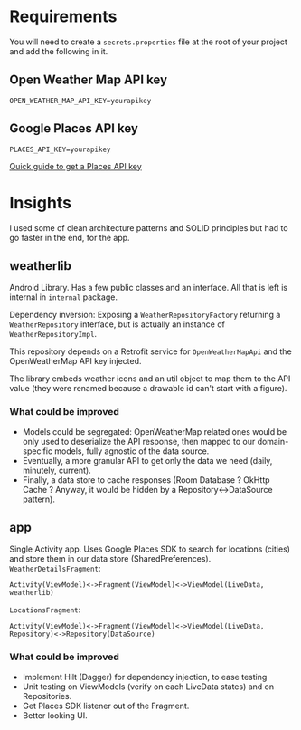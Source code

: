 # Requirements

You will need to create a `secrets.properties` file at the root of your project and add the following in it.

## Open Weather Map API key 

```properties
OPEN_WEATHER_MAP_API_KEY=yourapikey
```

## Google Places API key

```properties
PLACES_API_KEY=yourapikey 
```
[Quick guide to get a Places API key](https://developers.google.com/places/android-sdk/get-api-key#get_key)

# Insights

I used some of clean architecture patterns and SOLID principles but had to go faster in the end, for the app. 

## weatherlib

Android Library. Has a few public classes and an interface. All that is left is internal in `internal` package.

Dependency inversion: Exposing a `WeatherRepositoryFactory` returning a `WeatherRepository` interface, but is actually an instance of `WeatherRepositoryImpl`.

This repository depends on a Retrofit service for `OpenWeatherMapApi` and the OpenWeatherMap API key injected.

The library embeds weather icons and an util object to map them to the API value (they were renamed because a drawable id can't start with a figure).

### What could be improved

- Models could be segregated: OpenWeatherMap related ones would be only used to deserialize the API response, then mapped to our domain-specific models, fully agnostic of the data source. 
- Eventually, a more granular API to get only the data we need (daily, minutely, current).
- Finally, a data store to cache responses (Room Database ? OkHttp Cache ? Anyway, it would be hidden by a Repository<->DataSource pattern).

## app

Single Activity app. Uses Google Places SDK to search for locations (cities) and store them in our data store (SharedPreferences).
`WeatherDetailsFragment`:
```
Activity(ViewModel)<->Fragment(ViewModel)<->ViewModel(LiveData, weatherlib)
```
`LocationsFragment`:
```
Activity(ViewModel)<->Fragment(ViewModel)<->ViewModel(LiveData, Repository)<->Repository(DataSource)
```

### What could be improved

- Implement Hilt (Dagger) for dependency injection, to ease testing
- Unit testing on ViewModels (verify on each LiveData states) and on Repositories.
- Get Places SDK listener out of the Fragment.
- Better looking UI.

